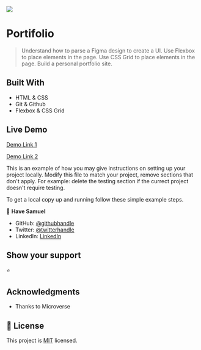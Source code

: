 ![](https://img.shields.io/badge/Microverse-blueviolet)

# Portifolio

> Understand how to parse a Figma design to create a UI.
> Use Flexbox to place elements in the page.
> Use CSS Grid to place elements in the page.
> Build a personal portfolio site.

## Built With

- HTML & CSS
- Git & Github
- Flexbox & CSS Grid

## Live Demo

[Demo Link 1](https://portfolio256.netlify.app/)

[Demo Link 2](https://have-samuel.github.io/Portifolio/)

This is an example of how you may give instructions on setting up your project locally. Modify this file to match your project, remove sections that don't apply. For example: delete the testing section if the currect project doesn't require testing.

To get a local copy up and running follow these simple example steps.

👤 **Have Samuel**

- GitHub: [@githubhandle](https://github.com/Have-Samuel)
- Twitter: [@twitterhandle](https://twitter.com/samhave1)
- LinkedIn: [LinkedIn](https://www.linkedin.com/in/have-samuel/)

## Show your support
⭐️

## Acknowledgments

- Thanks to Microverse

## 📝 License

This project is [MIT](./MIT.md) licensed.